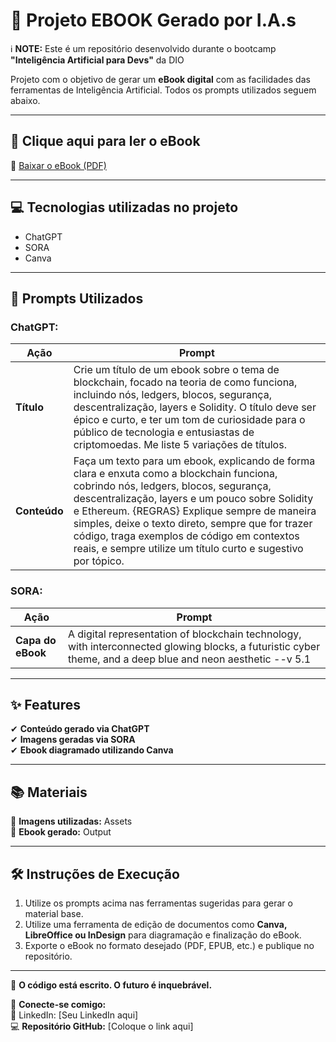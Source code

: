 # 🚀 Projeto EBOOK Gerado por I.A.s  

ℹ️ **NOTE:** Este é um repositório desenvolvido durante o bootcamp **"Inteligência Artificial para Devs"** da DIO  

Projeto com o objetivo de gerar um **eBook digital** com as facilidades das ferramentas de Inteligência Artificial. Todos os prompts utilizados seguem abaixo.  

---

## 📕 **Clique aqui para ler o eBook**  
📄 [Baixar o eBook (PDF)](coloque_o_link_aqui)  

---

## 💻 **Tecnologias utilizadas no projeto**  

- ChatGPT  
- SORA  
- Canva  

---

## 🧠 **Prompts Utilizados**  

### **ChatGPT:**  
| Ação        | Prompt |
|------------|--------|
| **Título**  | Crie um título de um ebook sobre o tema de blockchain, focado na teoria de como funciona, incluindo nós, ledgers, blocos, segurança, descentralização, layers e Solidity. O título deve ser épico e curto, e ter um tom de curiosidade para o público de tecnologia e entusiastas de criptomoedas. Me liste 5 variações de títulos. |
| **Conteúdo**  | Faça um texto para um ebook, explicando de forma clara e enxuta como a blockchain funciona, cobrindo nós, ledgers, blocos, segurança, descentralização, layers e um pouco sobre Solidity e Ethereum. {REGRAS} Explique sempre de maneira simples, deixe o texto direto, sempre que for trazer código, traga exemplos de código em contextos reais, e sempre utilize um título curto e sugestivo por tópico. |

### **SORA:**  
| Ação        | Prompt |
|------------|--------|
| **Capa do eBook**  | A digital representation of blockchain technology, with interconnected glowing blocks, a futuristic cyber theme, and a deep blue and neon aesthetic --v 5.1 |

---

## ✨ **Features**  

✔ **Conteúdo gerado via ChatGPT**  
✔ **Imagens geradas via SORA**  
✔ **Ebook diagramado utilizando Canva**  

---

## 📚 **Materiais**  

📁 **Imagens utilizadas:** Assets  
📄 **Ebook gerado:** Output  

---

## 🛠️ **Instruções de Execução**  

1. Utilize os prompts acima nas ferramentas sugeridas para gerar o material base.  
2. Utilize uma ferramenta de edição de documentos como **Canva, LibreOffice ou InDesign** para diagramação e finalização do eBook.  
3. Exporte o eBook no formato desejado (PDF, EPUB, etc.) e publique no repositório.  

---

🚀 **O código está escrito. O futuro é inquebrável.**  

📌 **Conecte-se comigo:**  
🔗 LinkedIn: [Seu LinkedIn aqui]  
💻 **Repositório GitHub:** [Coloque o link aqui]  
